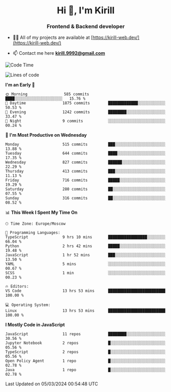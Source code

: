 <h1 align="center">Hi 👋, I'm Kirill</h1>
<h3 align="center">Frontend & Backend developer</h3>

- 👨‍💻 All of my projects are available at [https://kirill-web.dev/](https://kirill-web.dev/)

- 📫 Contact me here **kirill.9992@gmail.com**











<!--START_SECTION:waka-->
![Code Time](http://img.shields.io/badge/Code%20Time-1%2C683%20hrs%2055%20mins-blue)

![Lines of code](https://img.shields.io/badge/From%20Hello%20World%20I%27ve%20Written-4.3%20million%20lines%20of%20code-blue)

**I'm an Early 🐤** 

```text
🌞 Morning                585 commits         ████░░░░░░░░░░░░░░░░░░░░░   15.76 % 
🌆 Daytime                1875 commits        █████████████░░░░░░░░░░░░   50.53 % 
🌃 Evening                1242 commits        ████████░░░░░░░░░░░░░░░░░   33.47 % 
🌙 Night                  9 commits           ░░░░░░░░░░░░░░░░░░░░░░░░░   00.24 % 
```
📅 **I'm Most Productive on Wednesday** 

```text
Monday                   515 commits         ███░░░░░░░░░░░░░░░░░░░░░░   13.88 % 
Tuesday                  644 commits         ████░░░░░░░░░░░░░░░░░░░░░   17.35 % 
Wednesday                827 commits         ██████░░░░░░░░░░░░░░░░░░░   22.29 % 
Thursday                 413 commits         ███░░░░░░░░░░░░░░░░░░░░░░   11.13 % 
Friday                   716 commits         █████░░░░░░░░░░░░░░░░░░░░   19.29 % 
Saturday                 280 commits         ██░░░░░░░░░░░░░░░░░░░░░░░   07.55 % 
Sunday                   316 commits         ██░░░░░░░░░░░░░░░░░░░░░░░   08.52 % 
```


📊 **This Week I Spent My Time On** 

```text
🕑︎ Time Zone: Europe/Moscow

💬 Programming Languages: 
TypeScript               9 hrs 10 mins       █████████████████░░░░░░░░   66.04 % 
Python                   2 hrs 42 mins       █████░░░░░░░░░░░░░░░░░░░░   19.48 % 
JavaScript               1 hr 52 mins        ███░░░░░░░░░░░░░░░░░░░░░░   13.50 % 
YAML                     5 mins              ░░░░░░░░░░░░░░░░░░░░░░░░░   00.67 % 
SCSS                     1 min               ░░░░░░░░░░░░░░░░░░░░░░░░░   00.23 % 

🔥 Editors: 
VS Code                  13 hrs 53 mins      █████████████████████████   100.00 % 

💻 Operating System: 
Linux                    13 hrs 53 mins      █████████████████████████   100.00 % 
```

**I Mostly Code in JavaScript** 

```text
JavaScript               11 repos            ████████░░░░░░░░░░░░░░░░░   30.56 % 
Jupyter Notebook         2 repos             █░░░░░░░░░░░░░░░░░░░░░░░░   05.56 % 
TypeScript               2 repos             █░░░░░░░░░░░░░░░░░░░░░░░░   05.56 % 
Open Policy Agent        1 repo              █░░░░░░░░░░░░░░░░░░░░░░░░   02.78 % 
Java                     1 repo              █░░░░░░░░░░░░░░░░░░░░░░░░   02.78 % 
```




 Last Updated on 05/03/2024 00:54:48 UTC
<!--END_SECTION:waka-->
